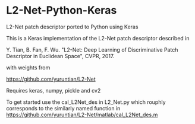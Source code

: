 # L2-Net-Python-Keras
L2-Net patch descriptor ported to Python using Keras

This is a Keras implementation of the L2-Net patch descriptor described in 

Y. Tian, B. Fan, F. Wu. "L2-Net: Deep Learning of Discriminative Patch Descriptor in Euclidean Space", CVPR, 2017.

with weights from 

https://github.com/yuruntian/L2-Net

Requires keras, numpy, pickle and cv2

To get started use the cal_L2Net_des in L2_Net.py which rouphly corresponds to the similarly named function in https://github.com/yuruntian/L2-Net/matlab/cal_L2Net_des.m

